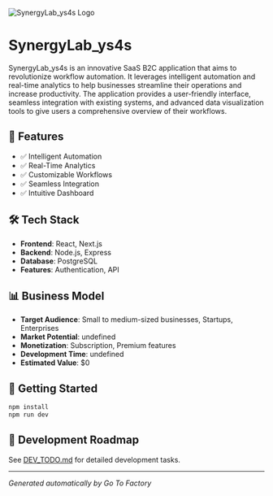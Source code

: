 ![SynergyLab_ys4s Logo](https://oaidalleapiprodscus.blob.core.windows.net/private/org-rLrcvDcvisW6Io0FOgsRuTl6/user-HUvCoz1lRT8paqE04sR0GEIe/img-s9zxq1fYVaAMENhb3f1XYsaH.png?st=2025-08-26T15%3A43%3A53Z&se=2025-08-26T17%3A43%3A53Z&sp=r&sv=2024-08-04&sr=b&rscd=inline&rsct=image/png&skoid=6e4237ed-4a31-4e1d-a677-4df21834ece0&sktid=a48cca56-e6da-484e-a814-9c849652bcb3&skt=2025-08-26T03%3A26%3A17Z&ske=2025-08-27T03%3A26%3A17Z&sks=b&skv=2024-08-04&sig=zCPSW6BA0M3r8L6FIpB/F7GdKi4uYn1ZSNd4SvYQnMI%3D)

# SynergyLab_ys4s

SynergyLab_ys4s is an innovative SaaS B2C application that aims to revolutionize workflow automation. It leverages intelligent automation and real-time analytics to help businesses streamline their operations and increase productivity. The application provides a user-friendly interface, seamless integration with existing systems, and advanced data visualization tools to give users a comprehensive overview of their workflows.

## 🚀 Features

- ✅ Intelligent Automation
- ✅ Real-Time Analytics
- ✅ Customizable Workflows
- ✅ Seamless Integration
- ✅ Intuitive Dashboard

## 🛠️ Tech Stack

- **Frontend**: React, Next.js
- **Backend**: Node.js, Express
- **Database**: PostgreSQL
- **Features**: Authentication, API

## 📊 Business Model

- **Target Audience**: Small to medium-sized businesses, Startups, Enterprises
- **Market Potential**: undefined
- **Monetization**: Subscription, Premium features
- **Development Time**: undefined
- **Estimated Value**: $0

## 🚀 Getting Started

```bash
npm install
npm run dev
```

## 📝 Development Roadmap

See [DEV_TODO.md](./DEV_TODO.md) for detailed development tasks.

---
*Generated automatically by Go To Factory*